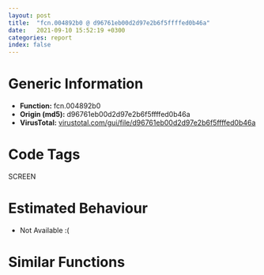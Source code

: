 ```yaml
---
layout: post
title:  "fcn.004892b0 @ d96761eb00d2d97e2b6f5ffffed0b46a"
date:   2021-09-10 15:52:19 +0300
categories: report
index: false
---
```


# Generic Information
- **Function:** fcn.004892b0
- **Origin (md5):** d96761eb00d2d97e2b6f5ffffed0b46a
- **VirusTotal:** [virustotal.com/gui/file/d96761eb00d2d97e2b6f5ffffed0b46a][virustotal_ref]

# Code Tags
<span class="tag" id="SCREEN">SCREEN</span>


# Estimated Behaviour
<ul><li class="bhv-desc" id="na">Not Available :(</li></ul>

# Similar Functions
<script type="text/javascript" src="https://www.gstatic.com/charts/loader.js"></script>
<script type="text/javascript">

    google.charts.load('current', {'packages':['corechart']});
    google.charts.setOnLoadCallback(drawChart);

    function drawChart() {
    var data = new google.visualization.DataTable();
        data.addColumn('number', 'X');
        data.addColumn('number', 'Y');
        data.addColumn({type: 'string', role: 'tooltip', 'p': {'html': true}});
        data.addColumn({'type': 'string', 'role': 'style'});
        
        data.addRows([
    [0, 0, '<b><a href="/report/fcn.004892b0@d96761eb00d2d97e2b6f5ffffed0b46a">fcn.004892b0</a><br>@d96761eb00d2d97e2b6f5ffffed0b46a</b><br>', 'point { fill-color: #e0440e; }'],

        ]);

    var options = {
        title: 'Similarity Plot',
        legend: 'none',
        colors: ['#dedbd9', '#e6693e', '#ec8f6e', '#f3b49f', '#f6c7b6'],
        tooltip: {isHtml: true, trigger: 'both'},
        explorer: {
        actions: ["dragToZoom", "rightClickToReset"],
        },
        chartArea: {
        width: '80%',
        height: '80%'
        },
        width: '100%',
        height: '100%'
    };

    var chart = new google.visualization.ScatterChart(document.getElementById('chart_div'));

    chart.draw(data, options);
    }
    
</script>


<div id="chart_div" style="width: 100%px; height: 100%;"></div>

# Disassembled Code
{% highlight nasm %}

push ebp
mov ebp, esp
sub esp, 0xa8
push ebx
push esi
push edi
lea ecx, [ebp+0x14]
call fcn.00409c9c
mov dword[ebp-0x18], eax
mov ecx, 0x4c67b0
lea eax, [ebp-0x14]
push eax
lea eax, [ebp-0xc]
push eax
push dword[ebp+8]
call fcn.00402402
xor edi, edi
test al, al
je off.b1693
mov ecx, dword[ebp-0xc]
mov eax, dword[0x4c6810]
mov eax, dword[eax+ecx*4]
mov ecx, dword[ebp-0x14]
mov eax, dword[eax]
mov dword[ebp-0x20], eax
mov eax, dword[0x4c6824]
mov eax, dword[eax+ecx*4]
mov ecx, dword[ebp-0x18]
mov ebx, dword[eax]
mov dl, byte[ebx+0x90]
mov esi, dword[ebx]
mov dword[ebp-0xc], esi
mov byte[ebp+0xb], dl
call fcn.00464be8
mov dword[ebp-0x10], eax
xor eax, eax
movzx ecx, dl
inc eax
cmp ecx, 0x11
jg off.b847
cmp ecx, 0x10
jge off.b480
sub ecx, 6
je off.b408
dec ecx
je off.b359
sub ecx, 4
jne off.b1693
push eax
lea eax, [ebp-8]
push eax
push edi
push dword[ebp-0x10]
push dword[ebp+0xc]
call dword[sym.imp.SHELL32.dll_ExtractIconExW]
test eax, eax
jle off.b1693
mov eax, dword[ebp-0x20]
mov ecx, 0x4c67b0
mov eax, dword[eax+0x188]
push eax
mov dword[ebp+0xc], eax
call fcn.004025db
mov ecx, dword[0x4c6824]
mov dword[ebp+0x10], eax
mov ecx, dword[ecx+eax*4]
mov ecx, dword[ecx]
mov esi, dword[ecx+0x40]
test esi, esi
jne off.b290
xor eax, eax
inc eax
push eax
push eax
push 0x21
push 0x10
push 0x10
call dword[sym.imp.COMCTL32.dll_ImageList_Create]
mov ecx, dword[0x4c6824]
mov esi, eax
mov eax, dword[ebp+0x10]
push esi
push edi
mov edi, dword[ebp+0xc]
mov ecx, dword[ecx+eax*4]
push 0x1303
push edi
mov ecx, dword[ecx]
mov dword[ecx+0x40], esi
call dword[sym.imp.USER32.dll_SendMessageW]
test esi, esi
je off.b833
jmp off.b293
mov edi, dword[ebp+0xc]
push dword[ebp-8]
movsx eax, word[ebx+0x88]
push eax
push esi
call dword[sym.imp.COMCTL32.dll_ImageList_ReplaceIcon]
movzx ecx, byte[ebx+0x93]
mov esi, eax
lea eax, [ebp-0x4c]
mov dword[ebp-0x4c], 2
push eax
push ecx
push 0x133d
push edi
mov dword[ebp-0x38], esi
call dword[sym.imp.USER32.dll_SendMessageW]
mov word[ebx+0x88], si
jmp off.b833
sub esp, 0x10
lea eax, [ebp+0x14]
mov ecx, esp
push eax
mov dword[ecx+8], edi
call fcn.00409ac0
push dword[ebp+0xc]
push ebx
call fcn.0048bab8
test al, al
je off.b1693
push edi
push ebx
push dword[ebp-0x20]
call fcn.0048b57f
jmp off.b1688
lea eax, [ebp-0x30]
push eax
push esi
call dword[sym.imp.USER32.dll_GetWindowRect]
mov eax, dword[ebp-0x28]
sub eax, dword[ebp-0x30]
mov dword[ebp+8], eax
mov eax, dword[ebp-0x24]
sub eax, dword[ebp-0x2c]
mov dword[ebp+0x10], eax
lea eax, [ebp+0x10]
push eax
lea eax, [ebp+8]
push eax
push dword[ebp+0xc]
push ebx
call fcn.0048bced
test eax, eax
je off.b1693
xor esi, esi
inc esi
push esi
push ebx
push dword[ebp-0x20]
call fcn.0048b57f
jmp off.b1695
push eax
lea eax, [ebp-8]
push eax
push edi
push dword[ebp-0x10]
push dword[ebp+0xc]
call dword[sym.imp.SHELL32.dll_ExtractIconExW]
test eax, eax
jle off.b1693
cmp byte[ebp+0xb], 0x10
jne off.b529
mov edx, dword[0x4c6834]
mov eax, dword[ebp-0x14]
push 3
pop ebx
mov dword[ebp+0xc], edx
jmp off.b549
mov esi, dword[ebx+0x34]
mov ecx, 0x4c67b0
push esi
call fcn.004025db
mov ebx, dword[ebp-0x14]
mov dword[ebp+0xc], ebx
mov ecx, dword[0x4c6824]
mov dword[ebp-0xc], eax
mov ecx, dword[ecx+eax*4]
mov ecx, dword[ecx]
mov eax, dword[ecx+0x40]
test eax, eax
jne off.b630
inc eax
push eax
push eax
push 0x21
push 0x10
push 0x10
call dword[sym.imp.COMCTL32.dll_ImageList_Create]
mov ecx, dword[0x4c6824]
mov edx, dword[ebp-0xc]
push eax
push edi
push 0x1109
mov ecx, dword[ecx+edx*4]
push esi
mov dword[ebp-0x18], eax
mov ecx, dword[ecx]
mov dword[ecx+0x40], eax
call dword[sym.imp.USER32.dll_SendMessageW]
mov eax, dword[ebp-0x18]
test eax, eax
je off.b809
push dword[ebp-8]
push 0xffffffffffffffff
push eax
call dword[sym.imp.COMCTL32.dll_ImageList_ReplaceIcon]
cmp byte[ebp+0xb], 0x10
mov ecx, eax
mov dword[ebp-0xc], ecx
jne off.b804
test byte[ebp+0x10], 2
mov eax, dword[ebp-0x20]
je off.b672
mov dword[eax+0x1b4], ecx
test byte[ebp+0x10], 4
je off.b804
mov dword[eax+0x1b8], ecx
jmp off.b804
mov eax, dword[0x4c6824]
mov eax, dword[eax+ebx*4]
mov ecx, dword[eax]
test ecx, ecx
je off.b803
mov edx, dword[ebp-0x20]
mov eax, dword[ecx+4]
cmp eax, dword[edx+4]
jne off.b803
cmp byte[ecx+0x90], 0x11
jne off.b803
cmp dword[ecx+0x34], esi
jne off.b803
mov eax, dword[ecx+0x10]
mov dword[ebp-0x70], eax
lea eax, [ebp-0x74]
push eax
push edi
push 0x113e
push esi
mov dword[ebp-0x74], 0x32
call dword[sym.imp.USER32.dll_SendMessageW]
test byte[ebp+0x10], 2
mov ecx, dword[ebp-0x58]
mov edx, dword[ebp-0x5c]
mov eax, dword[ebp-0xc]
je off.b772
mov ecx, eax
test byte[ebp+0x10], 4
je off.b780
mov edx, eax
lea eax, [ebp-0x74]
mov dword[ebp-0x5c], edx
push eax
push edi
push 0x113f
push esi
mov dword[ebp-0x58], ecx
call dword[sym.imp.USER32.dll_SendMessageW]
inc ebx
cmp ebx, dword[ebp+0xc]
jle off.b686
lea eax, [ebp-0x40]
push eax
push esi
call dword[sym.imp.USER32.dll_GetClientRect]
push edi
push edi
lea eax, [ebp-0x40]
push eax
push esi
call dword[sym.imp.USER32.dll_RedrawWindow]
push dword[ebp-8]
call dword[sym.imp.USER32.dll_DestroyIcon]
jmp off.b1688
cmp ecx, 0x13
jl off.b1693
cmp ecx, 0x14
jle off.b1185
lea eax, [ecx-0x18]
cmp eax, 2
ja off.b1693
push 0xfffffffffffffff0
push esi
call dword[sym.imp.USER32.dll_GetWindowLongW]
test al, al
jns off.b975
push 0x2010
push edi
push edi
push edi
push dword[ebp+0xc]
push edi
call dword[sym.imp.USER32.dll_LoadImageW]
mov dword[ebp+0xc], eax
test eax, eax
je off.b1693
push eax
push edi
push 0xf7
push esi
call dword[sym.imp.USER32.dll_SendMessageW]
cmp dword[ebx+0x64], edi
je off.b947
push dword[ebx+0x64]
call dword[sym.imp.GDI32.dll_DeleteObject]
cmp dword[ebx+0x68], edi
je off.b961
push dword[ebx+0x68]
call dword[sym.imp.USER32.dll_DestroyIcon]
mov eax, dword[ebp+0xc]
mov dword[ebx+0x64], eax
mov dword[ebx+0x68], edi
jmp off.b1688
cmp dword[ebp-0x18], 0xffffffff
jne off.b1067
cmp byte[ebp+0xb], 0x18
jne off.b1067
push 0x2010
xor edi, edi
push edi
push edi
push 1
push dword[ebp+0xc]
push edi
call dword[sym.imp.USER32.dll_LoadImageW]
mov dword[ebp+0xc], eax
test eax, eax
je off.b1688
push eax
push 1
push 0xf7
push esi
call dword[sym.imp.USER32.dll_SendMessageW]
cmp dword[ebx+0x64], edi
je off.b1048
push dword[ebx+0x64]
call dword[sym.imp.GDI32.dll_DeleteObject]
cmp dword[ebx+0x68], edi
je off.b1062
push dword[ebx+0x68]
call dword[sym.imp.USER32.dll_DestroyIcon]
mov dword[ebx+0x64], edi
jmp off.b1174
push 1
lea eax, [ebp-8]
push eax
lea eax, [ebp-0x1c]
push eax
push dword[ebp-0x10]
push dword[ebp+0xc]
call dword[sym.imp.SHELL32.dll_ExtractIconExW]
test eax, eax
jle off.b1693
cmp dword[ebp+0x10], edi
mov edi, dword[sym.imp.USER32.dll_DestroyIcon]
je off.b1116
mov eax, dword[ebp-0x1c]
push dword[ebp-8]
jmp off.b1122
mov eax, dword[ebp-8]
push dword[ebp-0x1c]
mov dword[ebp+0xc], eax
call edi
push dword[ebp+0xc]
push 1
push 0xf7
push esi
call dword[sym.imp.USER32.dll_SendMessageW]
cmp dword[ebx+0x64], 0
je off.b1159
push dword[ebx+0x64]
call dword[sym.imp.GDI32.dll_DeleteObject]
cmp dword[ebx+0x68], 0
je off.b1170
push dword[ebx+0x68]
call edi
and dword[ebx+0x64], 0
mov eax, dword[ebp+0xc]
mov dword[ebx+0x68], eax
jmp off.b1688
push eax
lea eax, [ebp-8]
push eax
lea eax, [ebp-0x1c]
push eax
push dword[ebp-0x10]
push dword[ebp+0xc]
call dword[sym.imp.SHELL32.dll_ExtractIconExW]
test eax, eax
jg off.b1245
push 1
lea eax, [ebp-8]
push eax
lea eax, [ebp-0x1c]
push eax
push 0xffffffffffffffff
push dword[ebp+0xc]
call dword[sym.imp.SHELL32.dll_ExtractIconExW]
cmp dword[ebp-0x1c], edi
jne off.b1245
cmp dword[ebp-8], edi
je off.b1693
cmp byte[ebp+0xb], 0x13
jne off.b1276
mov eax, dword[ebp-0x14]
push edi
push edi
push 0x1004
push esi
mov dword[ebp+0xc], eax
mov dword[ebp-0x14], edi
call dword[sym.imp.USER32.dll_SendMessageW]
jmp off.b1339
mov esi, dword[ebx+0x34]
mov ecx, 0x4c67b0
push esi
mov dword[ebp-0xc], esi
call fcn.004025db
mov dword[ebp+0xc], eax
mov eax, dword[ebp-0x14]
mov dword[ebp-0x40], eax
lea eax, [ebp-0x48]
push eax
push 0xffffffffffffffff
push 0x1053
push esi
mov dword[ebp-0x48], 1
call dword[sym.imp.USER32.dll_SendMessageW]
mov dword[ebp-0x14], eax
cmp eax, 0xffffffff
je off.b1693
mov ecx, dword[0x4c6824]
mov dword[ebp-0x10], eax
mov eax, dword[ebp+0xc]
mov ecx, dword[ecx+eax*4]
mov eax, dword[ecx]
mov ecx, dword[eax+0x38]
mov eax, dword[eax+0x3c]
mov dword[ebp-0x18], ecx
mov dword[ebp+0x10], eax
test ecx, ecx
jne off.b1425
push 1
push edi
push 0x21
push 0x10
push 0x10
call dword[sym.imp.COMCTL32.dll_ImageList_Create]
mov ecx, dword[0x4c6824]
mov edx, dword[ebp+0xc]
push eax
push 1
push 0x1003
mov ecx, dword[ecx+edx*4]
push esi
mov dword[ebp-0x18], eax
mov ecx, dword[ecx]
mov dword[ecx+0x38], eax
call dword[sym.imp.USER32.dll_SendMessageW]
mov eax, dword[ebp+0x10]
test eax, eax
jne off.b1481
push 1
push edi
push 0x21
push 0x20
push 0x20
call dword[sym.imp.COMCTL32.dll_ImageList_Create]
mov ecx, dword[0x4c6824]
mov edx, dword[ebp+0xc]
push eax
push edi
push 0x1003
mov ecx, dword[ecx+edx*4]
push esi
mov dword[ebp+0x10], eax
mov ecx, dword[ecx]
mov dword[ecx+0x3c], eax
call dword[sym.imp.USER32.dll_SendMessageW]
mov eax, dword[ebp+0x10]
mov ecx, dword[ebp-0x18]
test ecx, ecx
je off.b1672
test eax, eax
je off.b1672
push dword[ebp-8]
mov esi, dword[sym.imp.COMCTL32.dll_ImageList_ReplaceIcon]
push 0xffffffffffffffff
push ecx
call esi
push dword[ebp-0x1c]
mov dword[ebp+0xc], eax
push 0xffffffffffffffff
push dword[ebp+0x10]
call esi
cmp byte[ebp+0xb], 0x13
jne off.b1542
mov eax, dword[ebp+0xc]
mov dword[ebx+0x9c], eax
mov eax, dword[ebp-0x14]
mov ecx, eax
mov edx, dword[ebp-0x10]
mov esi, dword[ebp-0xc]
mov ebx, dword[sym.imp.USER32.dll_SendMessageW]
mov dword[ebp+0x10], ecx
cmp eax, edx
jg off.b1662
lea eax, [ebp-0xa8]
mov dword[ebp-0xa8], 2
push eax
push edi
push 0x104b
push esi
mov dword[ebp-0xa4], ecx
mov dword[ebp-0xa0], edi
call ebx
cmp dword[ebp-0x8c], 0xfffffffe
je off.b1619
cmp byte[ebp+0xb], 0x14
jne off.b1644
mov eax, dword[ebp+0xc]
mov dword[ebp-0x8c], eax
lea eax, [ebp-0xa8]
push eax
push edi
push 0x104c
push esi
call ebx
mov ecx, dword[ebp+0x10]
inc ecx
mov dword[ebp+0x10], ecx
cmp ecx, dword[ebp-0x10]
jle off.b1566
mov eax, dword[ebp-0x14]
mov edx, dword[ebp-0x10]
push edx
push eax
push 0x1015
push esi
call ebx
push dword[ebp-8]
mov esi, dword[sym.imp.USER32.dll_DestroyIcon]
call esi
push dword[ebp-0x1c]
call esi
xor esi, esi
inc esi
jmp off.b1695
mov esi, edi
lea ecx, [ebp+0x14]
call fcn.00409a20
pop edi
mov eax, esi
pop esi
pop ebx
mov esp, ebp
pop ebp
ret 0x1c

{% endhighlight %}

[virustotal_ref]: https://www.virustotal.com/gui/file/d96761eb00d2d97e2b6f5ffffed0b46a